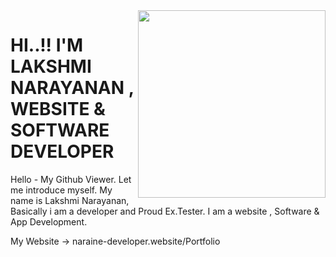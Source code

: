 <img align='right' src="https://media.giphy.com/media/zbMRZx113HKBkeCwrm/giphy.gif" width="300" height="300" margin-left='100px' >
<h1>HI..!! I'M LAKSHMI NARAYANAN , WEBSITE & SOFTWARE DEVELOPER  </h1>

Hello - My Github Viewer. Let me introduce myself. 
My name is Lakshmi Narayanan, Basically i am a developer and Proud Ex.Tester.
I am a website , Software & App Development.

My Website -> naraine-developer.website/Portfolio 


